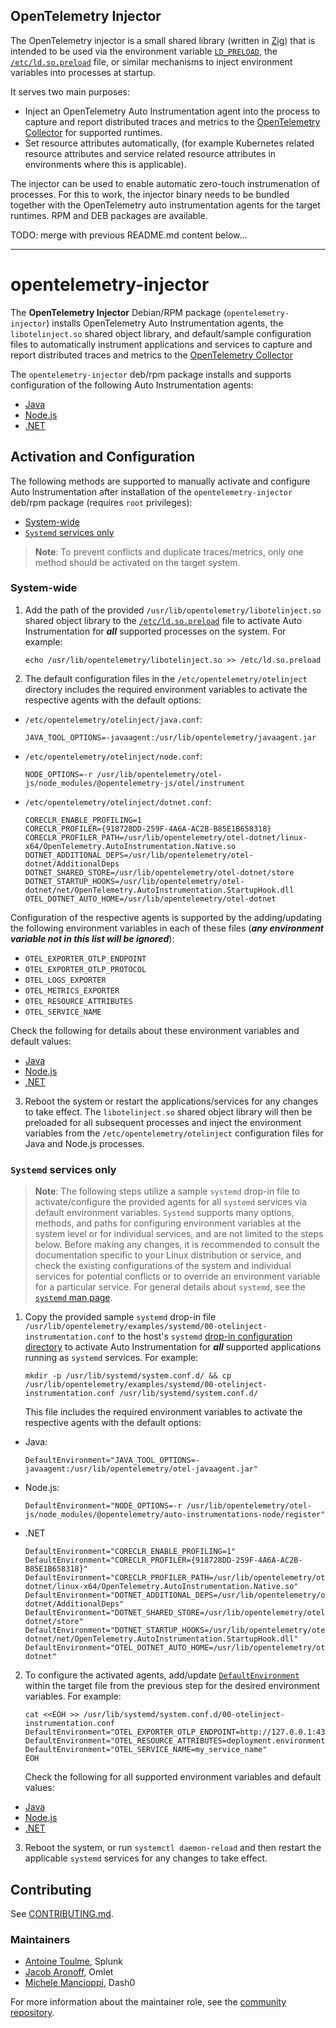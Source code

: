 ## OpenTelemetry Injector

The OpenTelemetry injector is a small shared library (written in [Zig](https://ziglang.org/)) that is intended to be
used via the environment variable [`LD_PRELOAD`](https://man7.org/linux/man-pages/man8/ld.so.8.html#ENVIRONMENT), the
[`/etc/ld.so.preload`](https://man7.org/linux/man-pages/man8/ld.so.8.html#FILES) file, or similar mechanisms to inject
environment variables into processes at startup.

It serves two main purposes:
* Inject an OpenTelemetry Auto Instrumentation agent into the process to capture and report distributed traces and
  metrics to the [OpenTelemetry Collector](https://opentelemetry.io/docs/collector/) for supported runtimes.
* Set resource attributes automatically, (for example Kubernetes related resource attributes and service related
  resource attributes in environments where this is applicable).

The injector can be used to enable automatic zero-touch instrumenation of processes.
For this to work, the injector binary needs to be bundled together with the OpenTelemetry auto instrumentation agents
for the target runtimes.
RPM and DEB packages are available.

TODO: merge with previous README.md content below...

-----------

# opentelemetry-injector

The **OpenTelemetry Injector** Debian/RPM package
(`opentelemetry-injector`) installs OpenTelemetry Auto Instrumentation agents, the `libotelinject.so`
shared object library, and default/sample configuration files to automatically instrument applications and services to
capture and report distributed traces and metrics to the [OpenTelemetry Collector](https://opentelemetry.io/docs/collector/)

The `opentelemetry-injector` deb/rpm package installs and supports configuration of the following Auto
Instrumentation agents:

- [Java](https://opentelemetry.io/docs/zero-code/java/)
- [Node.js](https://opentelemetry.io/docs/zero-code/js/)
- [.NET](https://opentelemetry.io/docs/zero-code/dotnet/)

## Activation and Configuration

The following methods are supported to manually activate and configure Auto Instrumentation after installation of the
`opentelemetry-injector` deb/rpm package (requires `root` privileges):

- [System-wide](#system-wide)
- [`Systemd` services only](#systemd-services-only)

> **Note**: To prevent conflicts and duplicate traces/metrics, only one method should be activated on the target system.

### System-wide

1. Add the path of the provided `/usr/lib/opentelemetry/libotelinject.so` shared object library to the
   [`/etc/ld.so.preload`](https://man7.org/linux/man-pages/man8/ld.so.8.html#FILES) file to activate Auto
   Instrumentation for ***all*** supported processes on the system. For example:
   ```
   echo /usr/lib/opentelemetry/libotelinject.so >> /etc/ld.so.preload
   ```
2. The default configuration files in the `/etc/opentelemetry/otelinject` directory includes the required environment variables
   to activate the respective agents with the default options:
  - `/etc/opentelemetry/otelinject/java.conf`:
    ```
    JAVA_TOOL_OPTIONS=-javaagent:/usr/lib/opentelemetry/javaagent.jar
    ```
  - `/etc/opentelemetry/otelinject/node.conf`:
    ```
    NODE_OPTIONS=-r /usr/lib/opentelemetry/otel-js/node_modules/@opentelemetry-js/otel/instrument
    ```
  - `/etc/opentelemetry/otelinject/dotnet.conf`:
    ```
    CORECLR_ENABLE_PROFILING=1
    CORECLR_PROFILER={918728DD-259F-4A6A-AC2B-B85E1B658318}
    CORECLR_PROFILER_PATH=/usr/lib/opentelemetry/otel-dotnet/linux-x64/OpenTelemetry.AutoInstrumentation.Native.so
    DOTNET_ADDITIONAL_DEPS=/usr/lib/opentelemetry/otel-dotnet/AdditionalDeps
    DOTNET_SHARED_STORE=/usr/lib/opentelemetry/otel-dotnet/store
    DOTNET_STARTUP_HOOKS=/usr/lib/opentelemetry/otel-dotnet/net/OpenTelemetry.AutoInstrumentation.StartupHook.dll
    OTEL_DOTNET_AUTO_HOME=/usr/lib/opentelemetry/otel-dotnet
    ```
   Configuration of the respective agents is supported by the adding/updating the following environment variables in
   each of these files (***any environment variable not in this list will be ignored***):
  - `OTEL_EXPORTER_OTLP_ENDPOINT`
  - `OTEL_EXPORTER_OTLP_PROTOCOL`
  - `OTEL_LOGS_EXPORTER`
  - `OTEL_METRICS_EXPORTER`
  - `OTEL_RESOURCE_ATTRIBUTES`
  - `OTEL_SERVICE_NAME`

   Check the following for details about these environment variables and default values:
  - [Java](https://opentelemetry.io/docs/zero-code/java/agent/configuration/)
  - [Node.js](https://opentelemetry.io/docs/zero-code/js/configuration/)
  - [.NET](https://opentelemetry.io/docs/zero-code/dotnet/configuration/)
3. Reboot the system or restart the applications/services for any changes to take effect. The `libotelinject.so` shared
   object library will then be preloaded for all subsequent processes and inject the environment variables from the
   `/etc/opentelemetry/otelinject` configuration files for Java and Node.js processes.

### `Systemd` services only

> **Note**: The following steps utilize a sample `systemd` drop-in file to activate/configure the provided agents for
> all `systemd` services via default environment variables. `Systemd` supports many options, methods, and paths for
> configuring environment variables at the system level or for individual services, and are not limited to the steps
> below. Before making any changes, it is recommended to consult the documentation specific to your Linux distribution
> or service, and check the existing configurations of the system and individual services for potential conflicts or to
> override an environment variable for a particular service. For general details about `systemd`, see the
> [`systemd` man page](https://www.freedesktop.org/software/systemd/man/index.html).

1. Copy the provided sample `systemd` drop-in file
   `/usr/lib/opentelemetry/examples/systemd/00-otelinject-instrumentation.conf` to the host's `systemd`
   [drop-in configuration directory](https://www.freedesktop.org/software/systemd/man/systemd-system.conf.html) to
   activate Auto Instrumentation for ***all*** supported applications running as `systemd` services. For example:
   ```
   mkdir -p /usr/lib/systemd/system.conf.d/ && cp /usr/lib/opentelemetry/examples/systemd/00-otelinject-instrumentation.conf /usr/lib/systemd/system.conf.d/
   ```
   This file includes the required environment variables to activate the respective agents with the default options:
  - Java:
    ```
    DefaultEnvironment="JAVA_TOOL_OPTIONS=-javaagent:/usr/lib/opentelemetry/otel-javaagent.jar"
    ```
  - Node.js:
    ```
    DefaultEnvironment="NODE_OPTIONS=-r /usr/lib/opentelemetry/otel-js/node_modules/@opentelemetry/auto-instrumentations-node/register"
    ```
  - .NET
    ```
    DefaultEnvironment="CORECLR_ENABLE_PROFILING=1"
    DefaultEnvironment="CORECLR_PROFILER={918728DD-259F-4A6A-AC2B-B85E1B658318}"
    DefaultEnvironment="CORECLR_PROFILER_PATH=/usr/lib/opentelemetry/otel-dotnet/linux-x64/OpenTelemetry.AutoInstrumentation.Native.so"
    DefaultEnvironment="DOTNET_ADDITIONAL_DEPS=/usr/lib/opentelemetry/otel-dotnet/AdditionalDeps"
    DefaultEnvironment="DOTNET_SHARED_STORE=/usr/lib/opentelemetry/otel-dotnet/store"
    DefaultEnvironment="DOTNET_STARTUP_HOOKS=/usr/lib/opentelemetry/otel-dotnet/net/OpenTelemetry.AutoInstrumentation.StartupHook.dll"
    DefaultEnvironment="OTEL_DOTNET_AUTO_HOME=/usr/lib/opentelemetry/otel-dotnet"
    ```
2. To configure the activated agents, add/update [`DefaultEnvironment`](
   https://www.freedesktop.org/software/systemd/man/systemd-system.conf.html#DefaultEnvironment=) within the target file
   from the previous step for the desired environment variables. For example:
   ```
   cat <<EOH >> /usr/lib/systemd/system.conf.d/00-otelinject-instrumentation.conf
   DefaultEnvironment="OTEL_EXPORTER_OTLP_ENDPOINT=http://127.0.0.1:4317"
   DefaultEnvironment="OTEL_RESOURCE_ATTRIBUTES=deployment.environment=my_deployment_environment"
   DefaultEnvironment="OTEL_SERVICE_NAME=my_service_name"
   EOH
   ```
   Check the following for all supported environment variables and default values:
  - [Java](https://opentelemetry.io/docs/zero-code/java/agent/configuration/)
  - [Node.js](https://opentelemetry.io/docs/zero-code/js/configuration/)
  - [.NET](https://opentelemetry.io/docs/zero-code/dotnet/configuration/)
3. Reboot the system, or run `systemctl daemon-reload` and then restart the applicable `systemd` services for any
   changes to take effect.

## Contributing

See [CONTRIBUTING.md](CONTRIBUTING.md).

### Maintainers

- [Antoine Toulme](https://github.com/atoulme), Splunk
- [Jacob Aronoff](https://github.com/jaronoff97), Omlet
- [Michele Mancioppi](https://github.com/mmanciop), Dash0

For more information about the maintainer role, see the [community repository](https://github.com/open-telemetry/community/blob/main/guides/contributor/membership.md#maintainer).
